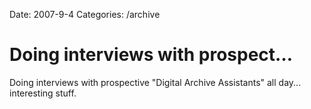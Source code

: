 Date: 2007-9-4
Categories: /archive

# Doing interviews with prospect…

Doing interviews with prospective &quot;Digital Archive Assistants&quot; all day... interesting stuff.
